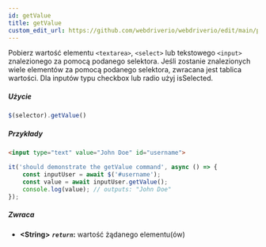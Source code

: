 ```yaml
---
id: getValue
title: getValue
custom_edit_url: https://github.com/webdriverio/webdriverio/edit/main/packages/webdriverio/src/commands/element/getValue.ts
---
```


Pobierz wartość elementu `<textarea>`, `<select>` lub tekstowego `<input>` znalezionego za pomocą podanego selektora.
Jeśli zostanie znalezionych wiele elementów za pomocą podanego selektora, zwracana jest tablica wartości.
Dla inputów typu checkbox lub radio użyj isSelected.

##### Użycie

```js
$(selector).getValue()
```

##### Przykłady

```html title="index.html"
<input type="text" value="John Doe" id="username">
```

```js title="getValue.js"
it('should demonstrate the getValue command', async () => {
    const inputUser = await $('#username');
    const value = await inputUser.getValue();
    console.log(value); // outputs: "John Doe"
});
```

##### Zwraca

- **&lt;String&gt;**
            **<code><var>return</var></code>:**   wartość żądanego elementu(ów)